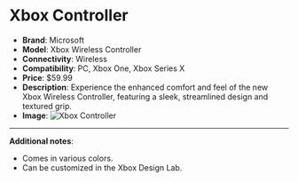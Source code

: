 # Xbox Controller

- **Brand**: Microsoft
- **Model**: Xbox Wireless Controller
- **Connectivity**: Wireless
- **Compatibility**: PC, Xbox One, Xbox Series X
- **Price**: $59.99
- **Description**: Experience the enhanced comfort and feel of the new Xbox Wireless Controller, featuring a sleek, streamlined design and textured grip.
- **Image**: ![Xbox Controller](URL_to_Xbox_Controller_image)

---
**Additional notes**:
- Comes in various colors.
- Can be customized in the Xbox Design Lab.